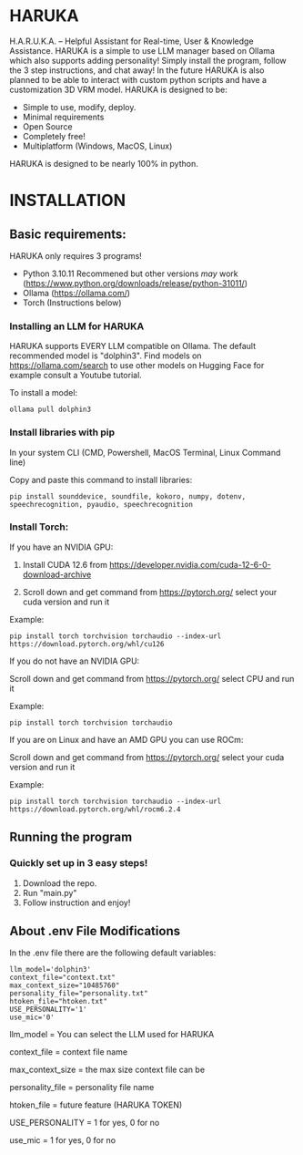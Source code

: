 # HARUKA
H.A.R.U.K.A. – Helpful Assistant for Real-time, User &amp; Knowledge Assistance. HARUKA is a simple to use LLM manager based on Ollama which also supports adding personality! Simply install the program, follow the 3 step instructions, and chat away! In the future HARUKA is also planned to be able to interact with custom python scripts and have a customization 3D VRM model.
HARUKA is designed to be:

- Simple to use, modify, deploy.
- Minimal requirements
- Open Source
- Completely free!
- Multiplatform (Windows, MacOS, Linux)

HARUKA is designed to be nearly 100% in python.
# INSTALLATION

## Basic requirements:
HARUKA only requires 3 programs!

- Python 3.10.11 Recommened but other versions *may* work (https://www.python.org/downloads/release/python-31011/)
- Ollama (https://ollama.com/)
- Torch (Instructions below)

### Installing an LLM for HARUKA

HARUKA supports EVERY LLM compatible on Ollama. The default recommended model is "dolphin3". Find models on https://ollama.com/search to use other models on Hugging Face for example consult a Youtube tutorial.

To install a model:
```
ollama pull dolphin3
```

### Install libraries with pip

In your system CLI (CMD, Powershell, MacOS Terminal, Linux Command line)

Copy and paste this command to install libraries:
```
pip install sounddevice, soundfile, kokoro, numpy, dotenv, speechrecognition, pyaudio, speechrecognition 
```

### Install Torch:

If you have an NVIDIA GPU:

1. Install CUDA 12.6 from https://developer.nvidia.com/cuda-12-6-0-download-archive

2. Scroll down and get command from https://pytorch.org/ select your cuda version and run it

Example:
```
pip install torch torchvision torchaudio --index-url https://download.pytorch.org/whl/cu126
```

If you do not have an NVIDIA GPU:

Scroll down and get command from https://pytorch.org/ select CPU and run it

Example:
```
pip install torch torchvision torchaudio
```

If you are on Linux and have an AMD GPU you can use ROCm:

Scroll down and get command from https://pytorch.org/ select your cuda version and run it

Example:
```
pip install torch torchvision torchaudio --index-url https://download.pytorch.org/whl/rocm6.2.4
```


## Running the program

### Quickly set up in 3 easy steps!

1. Download the repo.
2. Run "main.py"
3. Follow instruction and enjoy!
## About .env File Modifications

In the .env file there are the following default variables:

```
llm_model='dolphin3'
context_file="context.txt"
max_context_size="10485760"
personality_file="personality.txt"
htoken_file="htoken.txt"
USE_PERSONALITY='1'
use_mic='0'
```

llm_model = You can select the LLM used for HARUKA

context_file = context file name

max_context_size = the max size context file can be

personality_file = personality file name

htoken_file = future feature (HARUKA TOKEN)

USE_PERSONALITY = 1 for yes, 0 for no

use_mic = 1 for yes, 0 for no

